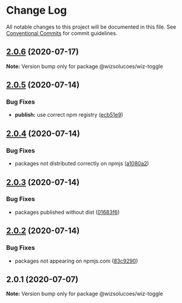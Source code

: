 # Change Log

All notable changes to this project will be documented in this file.
See [Conventional Commits](https://conventionalcommits.org) for commit guidelines.

## [2.0.6](https://github.com/wizsolucoes/wc-wiz-toggle/compare/@wizsolucoes/wiz-toggle@2.0.5...@wizsolucoes/wiz-toggle@2.0.6) (2020-07-17)

**Note:** Version bump only for package @wizsolucoes/wiz-toggle





## [2.0.5](https://github.com/wizsolucoes/wc-wiz-toggle/compare/@wizsolucoes/wiz-toggle@2.0.1...@wizsolucoes/wiz-toggle@2.0.5) (2020-07-14)


### Bug Fixes

* **publish:** use correct npm registry ([ecb51e9](https://github.com/wizsolucoes/wc-wiz-toggle/commit/ecb51e91ff54ea0a3a13dbb712e69e31552ea924))





## [2.0.4](https://github.com/wizsolucoes/wc-wiz-toggle/compare/@wizsolucoes/wiz-toggle@2.0.1...@wizsolucoes/wiz-toggle@2.0.4) (2020-07-14)


### Bug Fixes

* packages not distributed correctly on npmjs ([a1080a2](https://github.com/wizsolucoes/wc-wiz-toggle/commit/a1080a267e4aea2160f96d7d62911b6907d7c2ea))





## [2.0.3](https://github.com/wizsolucoes/wc-wiz-toggle/compare/@wizsolucoes/wiz-toggle@2.0.2...@wizsolucoes/wiz-toggle@2.0.3) (2020-07-14)


### Bug Fixes

* packages published without dist ([01683f6](https://github.com/wizsolucoes/wc-wiz-toggle/commit/01683f631796401524c1061cadf73269df50242b))





## [2.0.2](https://github.com/wizsolucoes/wc-wiz-toggle/compare/@wizsolucoes/wiz-toggle@2.0.1...@wizsolucoes/wiz-toggle@2.0.2) (2020-07-14)


### Bug Fixes

* packages not appearing on npmjs.com ([83c9290](https://github.com/wizsolucoes/wc-wiz-toggle/commit/83c92900f98d4dde02329c805c3a185b873d65cb))





## 2.0.1 (2020-07-07)

**Note:** Version bump only for package @wizsolucoes/wiz-toggle
